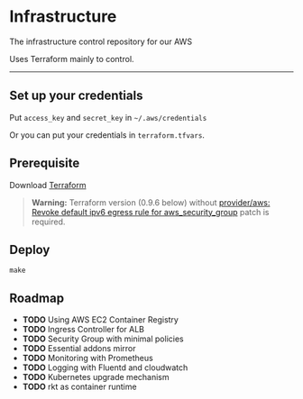 # Infrastructure

The infrastructure control repository for our AWS

Uses Terraform mainly to control.

---

## Set up your credentials
Put `access_key` and `secret_key` in `~/.aws/credentials`

Or you can put your credentials in `terraform.tfvars`.

## Prerequisite

Download [Terraform](https://www.terraform.io/)

> **Warning:** Terraform version (0.9.6 below) without [provider/aws: Revoke default ipv6 egress rule for aws_security_group](https://github.com/hashicorp/terraform/pull/15075) patch is required.

## Deploy
```
make
```

## Roadmap

- **TODO** Using AWS EC2 Container Registry
- **TODO** Ingress Controller for ALB
- **TODO** Security Group with minimal policies
- **TODO** Essential addons mirror
- **TODO** Monitoring with Prometheus
- **TODO** Logging with Fluentd and cloudwatch
- **TODO** Kubernetes upgrade mechanism
- **TODO** rkt as container runtime
